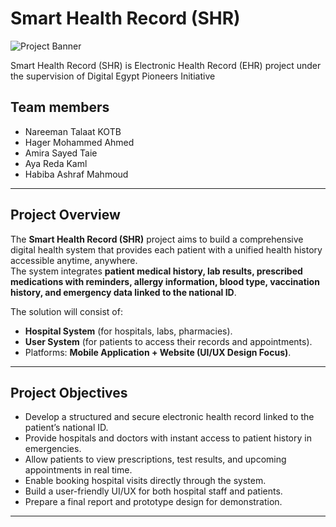 # Smart Health Record (SHR) 

![Project Banner](health-care)

Smart Health Record (SHR) is Electronic Health Record (EHR) project under the supervision of Digital Egypt Pioneers Initiative  


##  Team members
- Nareeman Talaat KOTB
- Hager Mohammed Ahmed  
- Amira Sayed Taie  
- Aya Reda Kaml  
- Habiba Ashraf Mahmoud  

---

##  Project Overview
The **Smart Health Record (SHR)** project aims to build a comprehensive digital health system that provides each patient with a unified health history accessible anytime, anywhere.  
The system integrates **patient medical history, lab results, prescribed medications with reminders, allergy information, blood type, vaccination history, and emergency data linked to the national ID**.  

The solution will consist of:  
- **Hospital System** (for hospitals, labs, pharmacies).  
- **User System** (for patients to access their records and appointments).  
- Platforms: **Mobile Application + Website (UI/UX Design Focus)**.  

---

##  Project Objectives
- Develop a structured and secure electronic health record linked to the patient’s national ID.  
- Provide hospitals and doctors with instant access to patient history in emergencies.  
- Allow patients to view prescriptions, test results, and upcoming appointments in real time.  
- Enable booking hospital visits directly through the system.  
- Build a user-friendly UI/UX for both hospital staff and patients.  
- Prepare a final report and prototype design for demonstration.  

---
